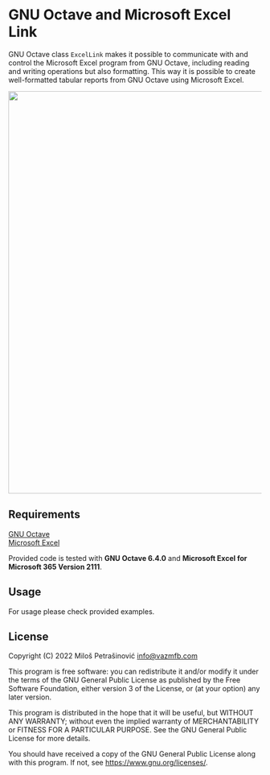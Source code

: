 # GNU Octave and Microsoft Excel Link

GNU Octave class `ExcelLink` makes it possible to communicate with and control the Microsoft Excel program from GNU Octave, including reading and writing operations but also formatting. This way it is possible to create well-formatted tabular reports from GNU Octave using Microsoft Excel.

<p align="center">
  <img src="https://vazmfb.com/web/img/github/ExcelLink.png" width="800">
</p>

## Requirements
[GNU Octave](https://www.gnu.org/software/octave/)<br>
[Microsoft Excel](https://www.microsoft.com/en-us/microsoft-365/excel)<br>

Provided code is tested with **GNU Octave 6.4.0** and **Microsoft Excel for Microsoft 365 Version 2111**.

## Usage

For usage please check provided examples. 

## License
Copyright (C) 2022 Miloš Petrašinović <info@vazmfb.com>
 
This program is free software: you can redistribute it and/or modify
it under the terms of the GNU General Public License as 
published by the Free Software Foundation, either version 3 of the 
License, or (at your option) any later version.
  
This program is distributed in the hope that it will be useful,
but WITHOUT ANY WARRANTY; without even the implied warranty of
MERCHANTABILITY or FITNESS FOR A PARTICULAR PURPOSE.  See the
GNU General Public License for more details.
  
You should have received a copy of the GNU General Public License
along with this program.  If not, see <https://www.gnu.org/licenses/>.
